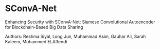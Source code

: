 # SConvA-Net
Enhancing Security with SConvA-Net: Siamese Convolutional Autoencoder for Blockchain-Based Big Data Sharing

Authors: Reshma Siyal, Long Jun, Muhammad Asim, Gauhar Ali, Sarah Kaleem, Mohammed ELAffendi

